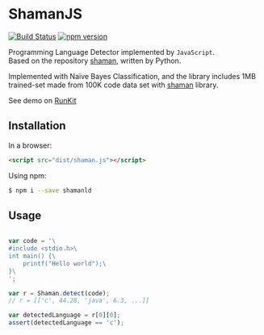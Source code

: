 # ShamanJS
[![Build Status](https://travis-ci.org/Prev/shamanjs.svg)](https://travis-ci.org/Prev/shamanjs)
[![npm version](https://badge.fury.io/js/shamanld.svg)](https://www.npmjs.com/package/shamanld)

Programming Language Detector implemented by `JavaScript`.  
Based on the repository [shaman](https://github.com/Prev/shaman), written by Python.


Implemented with Naïve Bayes Classification, and the library includes 1MB trained-set made from 100K code data set with [shaman](https://github.com/Prev/shaman) library.


See demo on [RunKit](https://runkit.com/prev/runkit-npm-shamanld)

## Installation

In a browser:

```html
<script src="dist/shaman.js"></script>
```

Using npm:

```bash
$ npm i --save shamanld
```


## Usage

```javascript

var code = '\
#include <stdio.h>\
int main() {\
	printf("Hello world");\
}\
';

var r = Shaman.detect(code);
// r = [['c', 44.28, 'java', 6.3, ...]]

var detectedLanguage = r[0][0];
assert(detectedLanguage == 'c');

```
